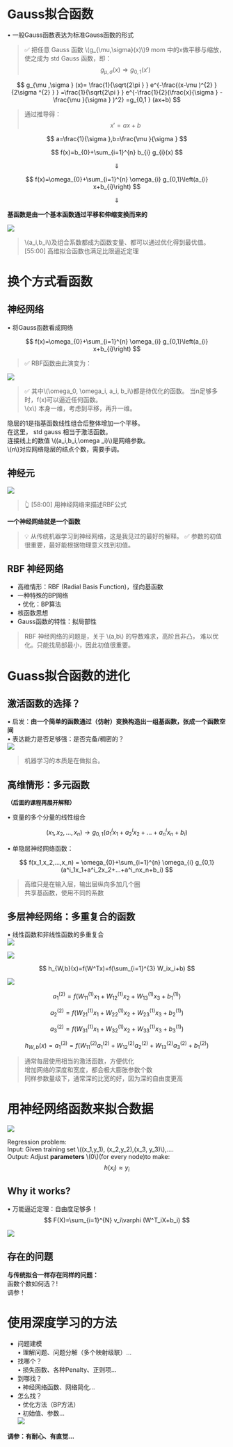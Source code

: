 # Gauss拟合函数

• 一般Gauss函数表达为标准Gauss函数的形式  

> &#x2705; 把任意 Gauss 函数 \\(g_{\mu,\sigma}(x)\\)9 mom 中的x做平移与缩放，使之成为 std Gauss 函数，即：
$$
g_{\mu,\sigma}(x) \Rightarrow g_{0,1}(x') 
$$

$$
g_{\mu ,\sigma } (x)= \frac{1}{\sqrt{2\pi } } e^{-\frac{(x-\mu )^{2} }{2\sigma ^{2} } } =\frac{1}{\sqrt{2\pi } } e^{-\frac{1}{2}(\frac{x}{\sigma } -\frac{\mu }{\sigma } )^2} =g_{0,1 } (ax+b)
$$

> 通过推导得：  
$$
x'=ax+b
$$

$$
a=\frac{1}{\sigma },b=\frac{\mu }{\sigma }   
$$

$$
f(x)=b_{0}+\sum_{i=1}^{n} b_{i} g_{i}(x)
$$

$$
\Downarrow 
$$

$$
f(x)=\omega_{0}+\sum_{i=1}^{n} \omega_{i} g_{0,1}\left(a_{i} x+b_{i}\right)
$$

$$
\Downarrow 
$$

**基函数是由一个基本函数通过平移和伸缩变换而来的**

![](../assets/2-5-1.png)  

> \\(a_i,b_i\\)及组合系数都成为函数变量、都可以通过优化得­到最优值。
> [55:00] 高维拟合函数也满足比限逼近定理    


# 换个方式看函数

## 神经网络

• 将Gauss函数看成网络


$$
f(x)=\omega_{0}+\sum_{i=1}^{n} \omega_{i} g_{0,1}\left(a_{i} x+b_{i}\right)
$$

> &#x2705; RBF函数由此演变为：  

![](../assets/2-5-22.png)

> &#x2705; 其中\\(\omega_0, \omega_i, a_i, b_i\\)都是待优化的函数。 
> 当n足够多时，f(x)可以逼近任何函数。  
> \\(x\\) 本身一维，考虑到平移，再升一维。　　

隐层的1是指基函数线性组合后整体增加一个平移。   
在这里， std gauss 相当于激活函数。    
连接线上的数值 \\((a_i,b_i,\omega _i)\\)是网络参数。   
\\(n\\)对应网络隐层的结点个数，需要手调。  

## 神经元

![](../assets/15.PNG)
> &#x1F446; [58:00] 用神经网络来描述RBF公式

**一个神经网络就是一个函数**

> &#x1F4A1; 从传统机器学习到神经网络，这是我见过的最好的解释。
> &#x2705; 参数的初值很重要，最好能根据物理意义找到初值。  

## RBF 神经网络

* 高维情形：RBF (Radial Basis Function)，径向基函数   
* 一种特殊的BP网络  
• 优化：BP算法  
* 核函数思想  
* Gauss函数的特性：拟局部性  

> RBF 神经网络的问题是，关于 \\(a,b\\) 的导数难求，高阶且非凸，
难以优化。只能找局部最小，因此初值很重要。  

# Guass拟合函数的进化

## 激活函数的选择？

• 启发：**由一个简单的函数通过（仿射）变换构造出一组基函数，张成一个函数空间**  
• 表达能力是否足够强：是否完备/稠密的？   
![](../assets/2-5-5.png)  

> 机器学习的本质是在做拟合。  

## 高维情形：多元函数  
<font size=2>**（后面的课程再展开解释）**</font>


  
• 变量的多个分量的线性组合  

$$
(x_1,x_2,...,x_n)\longrightarrow g_{0,1}(a^i_1x_1+a^i_2x_2+...+a^i_nx_n+b_i)
$$

• 单隐层神经网络函数： 

$$
f(x_1,x_2,...,x_n) = \omega_{0}+\sum_{i=1}^{n} \omega_{i} g_{0,1}(a^i_1x_1+a^i_2x_2+...+a^i_nx_n+b_i)
$$

> 高维只是在输入层，输出层纵向多加几个圈     
共享基函数，使用不同的系数      

## 多层神经网络：多重复合的函数  

• 线性函数和非线性函数的多重复合    
![](../assets/2-5-6.png)   

![](../assets/2-5-7.png)   

$$
h_{W,b}(x)=f(W^Tx)=f(\sum_{i=1}^{3} W_ix_i+b)
$$

![](../assets/2-5-8.png)  

$$
a_1^{(2)}=f(W_{11}^{(1)} x_1+W_{12}^{(1)}x_2+W_{13}^{(1)} x_3+b_1^{(1)})
$$

$$
a_2^{(2)}=f(W_{21}^{(1)} x_1+W_{22}^{(1)} x_2+W_{23}^{(1)} x_{3}+b_{2}^{(1)})
$$

$$
a_{3}^{(2)}=f(W_{31}^{(1)} x_{1}+W_{32}^{(1)} x_{2}+W_{33}^{(1)} x_{3}+b_{3}^{(1)}) 
$$

$$
h_{W, b}(x) =a_{1}^{(3)}=f(W_{11}^{(2)} a_{1}^{(2)}+W_{12}^{(2)} a_{2}^{(2)}+W_{13}^{(2)} a_{3}^{(2)}+b_{1}^{(2)})
$$

> 通常每层使用相当的激活函数，方便优化    
增加网络的深度和宽度，都会极大膨胀参数个数    
同样参数量级下，通常深的比宽的好，因为深的自由度更高   

# 用神经网络函数来拟合数据

![](../assets/2-5-9.png)   

Regression problem:  
Input: Given training set \\((x_1,y_1), (x_2,y_2),(x_3, y_3)\\),….   
Output: Adjust **parameters** \\(0\\)(for every node)to make:
$$
h(x_i)\approx y_i
$$


## Why it works?

• 万能逼近定理：自由度足够多！  
$$
F(X)=\sum_{i=1}^{N} v_i\varphi (W^T_iX+b_i)
$$

![](../assets/2-5-12.png) 

## 存在的问题

**与传统拟合一样存在同样的问题：**  
函数个数如何选？!   
调参！


# 使用深度学习的方法

* 问题建模    
• 理解问题、问题分解（多个映射级联）…   
* 找哪个？   
• 损失函数、各种Penalty、正则项…  
* 到哪找？  
• 神经网络函数、网络简化…  
* 怎么找？  
• 优化方法（BP方法）  
• 初始值、参数…  
![](../assets/2-5-11.png) 

**调参：有耐心、有直觉…**



